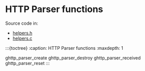 # HTTP Parser functions

Source code in:

- [helpers.h](https://github.com/artgins/yunetas/blob/main/kernel/c/gobj-c/src/helpers.h)
- [helpers.c](https://github.com/artgins/yunetas/blob/main/kernel/c/gobj-c/src/helpers.c)

:::{toctree}
:caption: HTTP Parser functions
:maxdepth: 1

ghttp_parser_create
ghttp_parser_destroy
ghttp_parser_received
ghttp_parser_reset
:::
